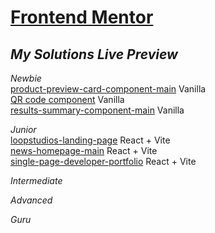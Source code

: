 # [Frontend Mentor](https://www.frontendmentor.io/)

## *My Solutions Live Preview*
*Newbie*
<br> [product-preview-card-component-main](https://product-preview-card-soumelee.netlify.app/) Vanilla
<br> [QR code component](https://65ed2eae9ed3fb1d4b5c84f8--astounding-dasik-85d1c5.netlify.app/) Vanilla
<br> [results-summary-component-main](https://results-summary-component-soumelee.netlify.app/) Vanilla

*Junior*
<br> [loopstudios-landing-page](https://loopstudios-landing-page-soumelee.netlify.app/) React + Vite
<br> [news-homepage-main](https://659431c51d9dd7007d720db3--whimsical-llama-8f1c8e.netlify.app/) React + Vite
<br> [single-page-developer-portfolio](https://659581f415f75214df34cad6--unrivaled-parfait-1a95be.netlify.app/) React + Vite

*Intermediate*

*Advanced*

*Guru*







